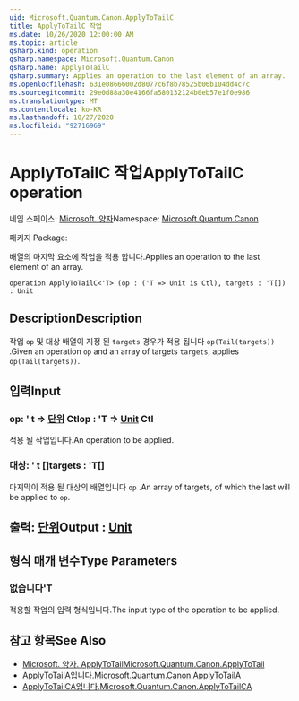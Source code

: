 ```yaml
---
uid: Microsoft.Quantum.Canon.ApplyToTailC
title: ApplyToTailC 작업
ms.date: 10/26/2020 12:00:00 AM
ms.topic: article
qsharp.kind: operation
qsharp.namespace: Microsoft.Quantum.Canon
qsharp.name: ApplyToTailC
qsharp.summary: Applies an operation to the last element of an array.
ms.openlocfilehash: 631e08666002d8077c6f8b78525b06b104dd4c7c
ms.sourcegitcommit: 29e0d88a30e4166fa580132124b0eb57e1f0e986
ms.translationtype: MT
ms.contentlocale: ko-KR
ms.lasthandoff: 10/27/2020
ms.locfileid: "92716969"
---
```

# <a name="applytotailc-operation"></a><span data-ttu-id="0854e-102">ApplyToTailC 작업</span><span class="sxs-lookup"><span data-stu-id="0854e-102">ApplyToTailC operation</span></span>

<span data-ttu-id="0854e-103">네임 스페이스: [Microsoft. 양자](xref:Microsoft.Quantum.Canon)</span><span class="sxs-lookup"><span data-stu-id="0854e-103">Namespace: [Microsoft.Quantum.Canon](xref:Microsoft.Quantum.Canon)</span></span>

<span data-ttu-id="0854e-104">패키지 [](https://nuget.org/packages/)</span><span class="sxs-lookup"><span data-stu-id="0854e-104">Package: [](https://nuget.org/packages/)</span></span>


<span data-ttu-id="0854e-105">배열의 마지막 요소에 작업을 적용 합니다.</span><span class="sxs-lookup"><span data-stu-id="0854e-105">Applies an operation to the last element of an array.</span></span>

```qsharp
operation ApplyToTailC<'T> (op : ('T => Unit is Ctl), targets : 'T[]) : Unit
```


## <a name="description"></a><span data-ttu-id="0854e-106">Description</span><span class="sxs-lookup"><span data-stu-id="0854e-106">Description</span></span>

<span data-ttu-id="0854e-107">작업 `op` 및 대상 배열이 지정 된 `targets` 경우가 적용 됩니다 `op(Tail(targets))` .</span><span class="sxs-lookup"><span data-stu-id="0854e-107">Given an operation `op` and an array of targets `targets`, applies `op(Tail(targets))`.</span></span>

## <a name="input"></a><span data-ttu-id="0854e-108">입력</span><span class="sxs-lookup"><span data-stu-id="0854e-108">Input</span></span>

### <a name="op--t--unit-ctl"></a><span data-ttu-id="0854e-109">op: ' t => [단위](xref:microsoft.quantum.lang-ref.unit) Ctl</span><span class="sxs-lookup"><span data-stu-id="0854e-109">op : 'T => [Unit](xref:microsoft.quantum.lang-ref.unit) Ctl</span></span>

<span data-ttu-id="0854e-110">적용 될 작업입니다.</span><span class="sxs-lookup"><span data-stu-id="0854e-110">An operation to be applied.</span></span>


### <a name="targets--t"></a><span data-ttu-id="0854e-111">대상: ' t []</span><span class="sxs-lookup"><span data-stu-id="0854e-111">targets : 'T[]</span></span>

<span data-ttu-id="0854e-112">마지막이 적용 될 대상의 배열입니다 `op` .</span><span class="sxs-lookup"><span data-stu-id="0854e-112">An array of targets, of which the last will be applied to `op`.</span></span>



## <a name="output--unit"></a><span data-ttu-id="0854e-113">출력: [단위](xref:microsoft.quantum.lang-ref.unit)</span><span class="sxs-lookup"><span data-stu-id="0854e-113">Output : [Unit](xref:microsoft.quantum.lang-ref.unit)</span></span>



## <a name="type-parameters"></a><span data-ttu-id="0854e-114">형식 매개 변수</span><span class="sxs-lookup"><span data-stu-id="0854e-114">Type Parameters</span></span>

### <a name="t"></a><span data-ttu-id="0854e-115">없습니다</span><span class="sxs-lookup"><span data-stu-id="0854e-115">'T</span></span>

<span data-ttu-id="0854e-116">적용할 작업의 입력 형식입니다.</span><span class="sxs-lookup"><span data-stu-id="0854e-116">The input type of the operation to be applied.</span></span>

## <a name="see-also"></a><span data-ttu-id="0854e-117">참고 항목</span><span class="sxs-lookup"><span data-stu-id="0854e-117">See Also</span></span>

- [<span data-ttu-id="0854e-118">Microsoft. 양자. ApplyToTail</span><span class="sxs-lookup"><span data-stu-id="0854e-118">Microsoft.Quantum.Canon.ApplyToTail</span></span>](xref:Microsoft.Quantum.Canon.ApplyToTail)
- [<span data-ttu-id="0854e-119">ApplyToTailA입니다.</span><span class="sxs-lookup"><span data-stu-id="0854e-119">Microsoft.Quantum.Canon.ApplyToTailA</span></span>](xref:Microsoft.Quantum.Canon.ApplyToTailA)
- [<span data-ttu-id="0854e-120">ApplyToTailCA입니다.</span><span class="sxs-lookup"><span data-stu-id="0854e-120">Microsoft.Quantum.Canon.ApplyToTailCA</span></span>](xref:Microsoft.Quantum.Canon.ApplyToTailCA)